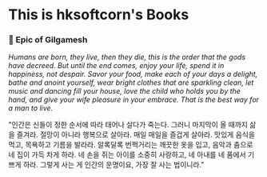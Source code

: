 # This is hksoftcorn's Books

### 🎨 Epic of Gilgamesh

*Humans are born, they live, then they die, this is the order that the gods have decreed. But until the end comes, enjoy your life, spend it in happiness, not despair. Savor your food, make each of your days a delight, bathe and anoint yourself, wear bright clothes that are sparkling clean, let music and dancing fill your house, love the child who holds you by the hand, and give your wife pleasure in your embrace. That is the best way for a man to live.*

"인간은 신들이 정한 순서에 따라 태어나 살다가 죽는다. 그러니 마지막이 올 때까지 삶을 즐겨라. 절망이 아니라 행복으로 살아라. 매일 매일을 즐겁게 살아라. 맛있게 음식을 먹고, 목욕하고 기름을 발라라. 알록달록 번쩍거리는 깨끗한 옷을 입고, 음악과 춤으로 네 집이 가득 차게 하라. 네 손을 쥐는 아이를 소중히 사랑하고, 네 아내를 네 품에서 기쁘게 하라. 그렇게 사는 게 인간의 운명이요, 가장 잘 사는 법이니라."



